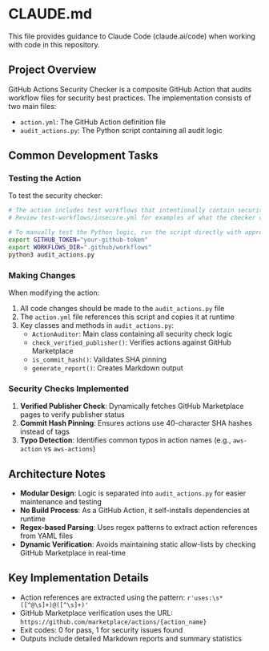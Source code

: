 # CLAUDE.md

This file provides guidance to Claude Code (claude.ai/code) when working with code in this repository.

## Project Overview

GitHub Actions Security Checker is a composite GitHub Action that audits workflow files for security best practices. The implementation consists of two main files:
- `action.yml`: The GitHub Action definition file
- `audit_actions.py`: The Python script containing all audit logic

## Common Development Tasks

### Testing the Action

To test the security checker:
```bash
# The action includes test workflows that intentionally contain security issues
# Review test-workflows/insecure.yml for examples of what the checker catches

# To manually test the Python logic, run the script directly with appropriate environment variables:
export GITHUB_TOKEN="your-github-token"
export WORKFLOWS_DIR=".github/workflows"
python3 audit_actions.py
```

### Making Changes

When modifying the action:
1. All code changes should be made to the `audit_actions.py` file
2. The `action.yml` file references this script and copies it at runtime
3. Key classes and methods in `audit_actions.py`:
   - `ActionAuditor`: Main class containing all security check logic
   - `check_verified_publisher()`: Verifies actions against GitHub Marketplace
   - `is_commit_hash()`: Validates SHA pinning
   - `generate_report()`: Creates Markdown output

### Security Checks Implemented

1. **Verified Publisher Check**: Dynamically fetches GitHub Marketplace pages to verify publisher status
2. **Commit Hash Pinning**: Ensures actions use 40-character SHA hashes instead of tags
3. **Typo Detection**: Identifies common typos in action names (e.g., `aws-action` vs `aws-actions`)

## Architecture Notes

- **Modular Design**: Logic is separated into `audit_actions.py` for easier maintenance and testing
- **No Build Process**: As a GitHub Action, it self-installs dependencies at runtime
- **Regex-based Parsing**: Uses regex patterns to extract action references from YAML files
- **Dynamic Verification**: Avoids maintaining static allow-lists by checking GitHub Marketplace in real-time

## Key Implementation Details

- Action references are extracted using the pattern: `r'uses:\s*([^@\s]+)@([^\s]+)'`
- GitHub Marketplace verification uses the URL: `https://github.com/marketplace/actions/{action_name}`
- Exit codes: 0 for pass, 1 for security issues found
- Outputs include detailed Markdown reports and summary statistics